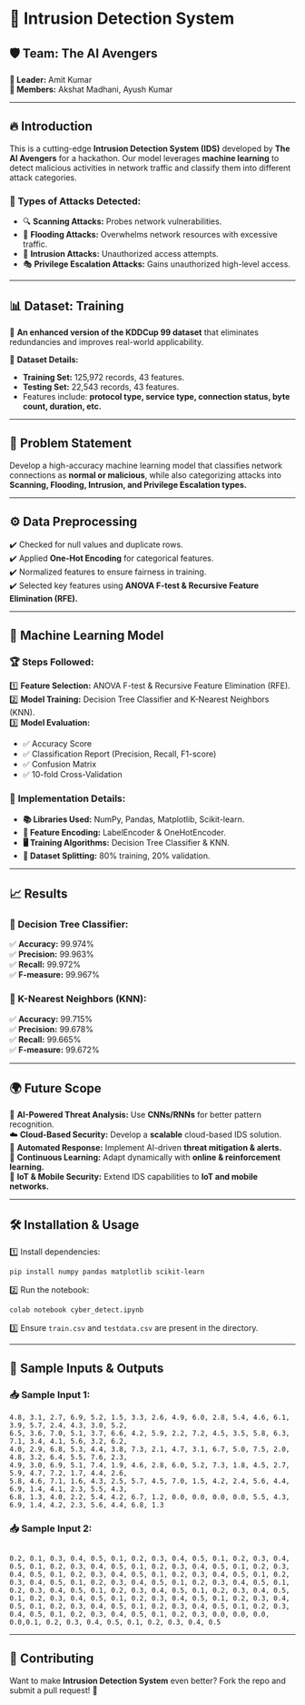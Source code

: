 # 🚀 Intrusion Detection System

## 🛡️ Team: The AI Avengers

**👑 Leader:** Amit Kumar  
**👥 Members:** Akshat Madhani, Ayush Kumar  

---

## 🔥 Introduction

This is a cutting-edge **Intrusion Detection System (IDS)** developed by **The AI Avengers** for a hackathon. Our model leverages **machine learning** to detect malicious activities in network traffic and classify them into different attack categories.

### 🛑 Types of Attacks Detected:

- 🔍 **Scanning Attacks:** Probes network vulnerabilities.
- 🌊 **Flooding Attacks:** Overwhelms network resources with excessive traffic.
- 🚪 **Intrusion Attacks:** Unauthorized access attempts.
- 🎭 **Privilege Escalation Attacks:** Gains unauthorized high-level access.

---

## 📊 Dataset: Training

🔹 **An enhanced version of the KDDCup 99 dataset** that eliminates redundancies and improves real-world applicability.

📌 **Dataset Details:**

- **Training Set:** 125,972 records, 43 features.
- **Testing Set:** 22,543 records, 43 features.
- Features include: **protocol type, service type, connection status, byte count, duration, etc.**

---

## 🚀 Problem Statement

Develop a high-accuracy machine learning model that classifies network connections as **normal or malicious**, while also categorizing attacks into **Scanning, Flooding, Intrusion, and Privilege Escalation types.**

---

## ⚙️ Data Preprocessing

✔️ Checked for null values and duplicate rows.  
✔️ Applied **One-Hot Encoding** for categorical features.  
✔️ Normalized features to ensure fairness in training.  
✔️ Selected key features using **ANOVA F-test & Recursive Feature Elimination (RFE).**

---

## 🧠 Machine Learning Model

### 🏆 **Steps Followed:**

1️⃣ **Feature Selection:** ANOVA F-test & Recursive Feature Elimination (RFE).  
2️⃣ **Model Training:** Decision Tree Classifier and K-Nearest Neighbors (KNN).  
3️⃣ **Model Evaluation:**

- ✅ Accuracy Score
- ✅ Classification Report (Precision, Recall, F1-score)
- ✅ Confusion Matrix
- ✅ 10-fold Cross-Validation

### 🔧 **Implementation Details:**

- **📚 Libraries Used:** NumPy, Pandas, Matplotlib, Scikit-learn.
- **📝 Feature Encoding:** LabelEncoder & OneHotEncoder.
- **🖥️ Training Algorithms:** Decision Tree Classifier & KNN.
- **🧪 Dataset Splitting:** 80% training, 20% validation.

---

## 📈 Results

### **🌳 Decision Tree Classifier:**

✅ **Accuracy:** 99.974%  
✅ **Precision:** 99.963%  
✅ **Recall:** 99.972%  
✅ **F-measure:** 99.967%  

### **🤖 K-Nearest Neighbors (KNN):**

✅ **Accuracy:** 99.715%  
✅ **Precision:** 99.678%  
✅ **Recall:** 99.665%  
✅ **F-measure:** 99.672%  

---

## 🌍 Future Scope

🧠 **AI-Powered Threat Analysis:** Use **CNNs/RNNs** for better pattern recognition.  
☁️ **Cloud-Based Security:** Develop a **scalable** cloud-based IDS solution.  
🤖 **Automated Response:** Implement AI-driven **threat mitigation & alerts.**  
🔄 **Continuous Learning:** Adapt dynamically with **online & reinforcement learning.**  
📡 **IoT & Mobile Security:** Extend IDS capabilities to **IoT and mobile networks.**  

---

## 🛠️ Installation & Usage

1️⃣ Install dependencies:

```bash
pip install numpy pandas matplotlib scikit-learn
```

2️⃣ Run the notebook:

```bash
colab notebook cyber_detect.ipynb
```

3️⃣ Ensure `train.csv` and `testdata.csv` are present in the directory.

---

## 🔬 Sample Inputs & Outputs

### **📥 Sample Input 1:**
```text
4.8, 3.1, 2.7, 6.9, 5.2, 1.5, 3.3, 2.6, 4.9, 6.0, 2.8, 5.4, 4.6, 6.1, 3.9, 5.7, 2.4, 4.3, 3.0, 5.2, 
6.5, 3.6, 7.0, 5.1, 3.7, 6.6, 4.2, 5.9, 2.2, 7.2, 4.5, 3.5, 5.8, 6.3, 7.1, 3.4, 4.1, 5.6, 3.2, 6.2, 
4.0, 2.9, 6.8, 5.3, 4.4, 3.8, 7.3, 2.1, 4.7, 3.1, 6.7, 5.0, 7.5, 2.0, 4.8, 3.2, 6.4, 5.5, 7.6, 2.3, 
4.9, 3.0, 6.9, 5.1, 7.4, 1.9, 4.6, 2.8, 6.0, 5.2, 7.3, 1.8, 4.5, 2.7, 5.9, 4.7, 7.2, 1.7, 4.4, 2.6, 
5.8, 4.6, 7.1, 1.6, 4.3, 2.5, 5.7, 4.5, 7.0, 1.5, 4.2, 2.4, 5.6, 4.4, 6.9, 1.4, 4.1, 2.3, 5.5, 4.3, 
6.8, 1.3, 4.0, 2.2, 5.4, 4.2, 6.7, 1.2, 0.0, 0.0, 0.0, 0.0, 5.5, 4.3, 6.9, 1.4, 4.2, 2.3, 5.6, 4.4, 6.8, 1.3
```

### **📥 Sample Input 2:**
```text

0.2, 0.1, 0.3, 0.4, 0.5, 0.1, 0.2, 0.3, 0.4, 0.5, 0.1, 0.2, 0.3, 0.4, 0.5, 0.1, 0.2, 0.3, 0.4, 0.5, 0.1, 0.2, 0.3, 0.4, 0.5, 0.1, 0.2, 0.3, 0.4, 0.5, 0.1, 0.2, 0.3, 0.4, 0.5, 0.1, 0.2, 0.3, 0.4, 0.5, 0.1, 0.2, 0.3, 0.4, 0.5, 0.1, 0.2, 0.3, 0.4, 0.5, 0.1, 0.2, 0.3, 0.4, 0.5, 0.1, 0.2, 0.3, 0.4, 0.5, 0.1, 0.2, 0.3, 0.4, 0.5, 0.1, 0.2, 0.3, 0.4, 0.5, 0.1, 0.2, 0.3, 0.4, 0.5, 0.1, 0.2, 0.3, 0.4, 0.5, 0.1, 0.2, 0.3, 0.4, 0.5, 0.1, 0.2, 0.3, 0.4, 0.5, 0.1, 0.2, 0.3, 0.4, 0.5, 0.1, 0.2, 0.3, 0.4, 0.5, 0.1, 0.2, 0.3, 0.4, 0.5, 0.1, 0.2, 0.3, 0.0, 0.0, 0.0, 0.0,0.1, 0.2, 0.3, 0.4, 0.5, 0.1, 0.2, 0.3, 0.4, 0.5 
```

---

## 🤝 Contributing

Want to make **Intrusion Detection System** even better? Fork the repo and submit a pull request! 🚀
